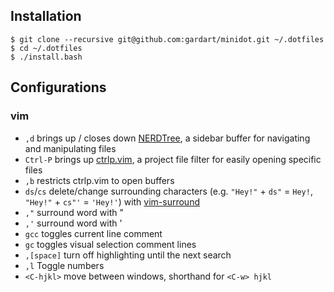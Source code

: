 ## Installation

```
$ git clone --recursive git@github.com:gardart/minidot.git ~/.dotfiles
$ cd ~/.dotfiles
$ ./install.bash
```

## Configurations

### vim

* `,d` brings up / closes down [NERDTree](https://github.com/scrooloose/nerdtree), a sidebar buffer for navigating and manipulating files
* `Ctrl-P` brings up [ctrlp.vim](https://github.com/ctrlpvim/ctrlp.vim), a project file filter for easily opening specific files
* `,b` restricts ctrlp.vim to open buffers
* `ds`/`cs` delete/change surrounding characters (e.g. `"Hey!"` + `ds"` = `Hey!`, `"Hey!"` + `cs"'` = `'Hey!'`) with [vim-surround](https://github.com/tpope/vim-surround)
* `,"` surround word with "
* `,'` surround word with '
* `gcc` toggles current line comment
* `gc` toggles visual selection comment lines
* `,[space]`  turn off highlighting until the next search
* `,l` Toggle numbers
* `<C-hjkl>` move between windows, shorthand for `<C-w> hjkl`


